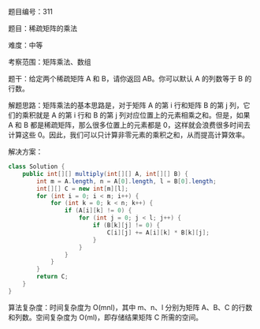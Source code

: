 题目编号：311

题目：稀疏矩阵的乘法

难度：中等

考察范围：矩阵乘法、数组

题干：给定两个稀疏矩阵 A 和 B，请你返回 AB。你可以默认 A 的列数等于 B 的行数。

解题思路：矩阵乘法的基本思路是，对于矩阵 A 的第 i 行和矩阵 B 的第 j 列，它们的乘积就是 A 的第 i 行和 B 的第 j 列对应位置上的元素相乘之和。但是，如果 A 和 B 都是稀疏矩阵，那么很多位置上的元素都是 0，这样就会浪费很多时间去计算这些 0。因此，我们可以只计算非零元素的乘积之和，从而提高计算效率。

解决方案：

```java
class Solution {
    public int[][] multiply(int[][] A, int[][] B) {
        int m = A.length, n = A[0].length, l = B[0].length;
        int[][] C = new int[m][l];
        for (int i = 0; i < m; i++) {
            for (int k = 0; k < n; k++) {
                if (A[i][k] != 0) {
                    for (int j = 0; j < l; j++) {
                        if (B[k][j] != 0) {
                            C[i][j] += A[i][k] * B[k][j];
                        }
                    }
                }
            }
        }
        return C;
    }
}
```

算法复杂度：时间复杂度为 O(mnl)，其中 m、n、l 分别为矩阵 A、B、C 的行数和列数。空间复杂度为 O(ml)，即存储结果矩阵 C 所需的空间。